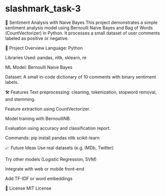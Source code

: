 # slashmark_task-3
🧠 Sentiment Analysis with Naive Bayes
This project demonstrates a simple sentiment analysis model using Bernoulli Naive Bayes and Bag of Words (CountVectorizer) in Python. It processes a small dataset of user comments labeled as positive or negative.

📂 Project Overview
Language: Python

Libraries Used: pandas, nltk, sklearn, re

ML Model: Bernoulli Naive Bayes

Dataset: A small in-code dictionary of 10 comments with binary sentiment labels.

🛠 Features
Text preprocessing: cleaning, tokenization, stopword removal, and stemming.

Feature extraction using CountVectorizer.

Model training with BernoulliNB.

Evaluation using accuracy and classification report.

Commands:
pip install pandas nltk scikit-learn

📈 Future Ideas
Use real datasets (e.g. IMDb, Twitter)

Try other models (Logistic Regression, SVM)

Integrate with web or mobile front-end

Add TF-IDF or word embeddings

📄 License
MIT License
